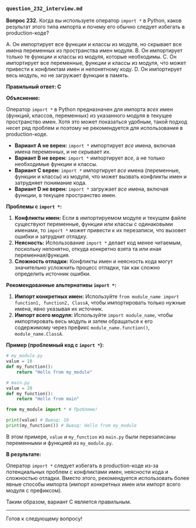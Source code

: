 ### `question_232_interview.md`

**Вопрос 232.** Когда вы используете оператор `import *` в Python, каков результат этого типа импорта и почему его обычно следует избегать в production-коде?

A. Он импортирует все функции и классы из модуля, но скрывает все имена переменных из пространства имен модуля.
B. Он импортирует только те функции и классы из модуля, которые необходимы.
C. Он импортирует все переменные, функции и классы из модуля, что может привести к конфликтам имен и непонятному коду.
D. Он импортирует весь модуль, но не загружает функции в память.

**Правильный ответ: C**

**Объяснение:**

Оператор `import *` в Python предназначен для импорта *всех* имен (функций, классов, переменных) из указанного модуля в текущее пространство имен. Хотя это может показаться удобным, такой подход несет ряд проблем и поэтому не рекомендуется для использования в production-коде.

*   **Вариант A не верен:** `import *` импортирует *все* имена, включая имена переменных, и не скрывает их.
*   **Вариант B не верен:** `import *` импортирует *все*, а не только необходимые функции и классы.
*   **Вариант C верен:** `import *` импортирует *все* имена (переменные, функции и классы) из модуля, что может вызвать конфликты имен и затрудняет понимание кода.
*   **Вариант D не верен:** `import *` загружает *все* имена, включая функции, в текущее пространство имен.

**Проблемы с `import *`:**

1.  **Конфликты имен:** Если в импортируемом модуле и текущем файле существуют переменные, функции или классы с одинаковыми именами, то `import *` может привести к их перезаписи, что вызовет ошибки и затруднит отладку.
2.  **Неясность:** Использование `import *` делает код менее читаемым, поскольку непонятно, откуда конкретно взята та или иная переменная/функция.
3.  **Сложность отладки:** Конфликты имен и неясность кода могут значительно усложнить процесс отладки, так как сложно определить источник ошибки.

**Рекомендованные альтернативы `import *`:**

1.  **Импорт конкретных имен:** Используйте `from module_name import function1, function2, ClassA`, чтобы импортировать только нужные имена, явно указывая их источник.
2.  **Импорт всего модуля:** Используйте `import module_name`, чтобы импортировать весь модуль и затем обращаться к его содержимому через префикс `module_name.function()`, `module_name.ClassA`.

**Пример (проблемный код с `import *`):**
```python
# my_module.py
value = 10
def my_function():
    return "Hello from my_module"

# main.py
value = 20
def my_function():
    return "Hello from main"

from my_module import * # Проблема!

print(value) # Вывод: 10
print(my_function()) # Вывод: Hello from my_module
```

В этом примере, `value` и `my_function` из `main.py` были перезаписаны переменными и функцией из `my_module.py`.

**В результате:**

Оператор `import *` следует избегать в production-коде из-за потенциальных проблем с конфликтами имен, неясности кода и сложностью отладки. Вместо этого, рекомендуется использовать более явные способы импорта (импорт конкретных имен или импорт всего модуля с префиксом).

Таким образом, вариант C является правильным.

---

Готов к следующему вопросу!
